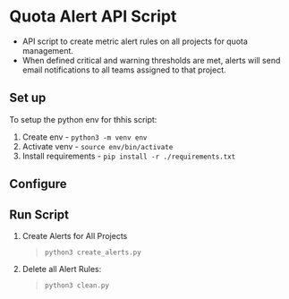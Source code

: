 # Quota Alert API Script

- API script to create metric alert rules on all projects for quota management.
- When defined critical and warning thresholds are met, alerts will send email notifications to all teams assigned to that project.

## Set up

To setup the python env for thhis script:

1. Create env - ```python3 -m venv env```
2. Activate venv - ```source env/bin/activate```
3. Install requirements - ```pip install -r ./requirements.txt```

## Configure


## Run Script 

1. Create Alerts for All Projects

    > ```python3 create_alerts.py```

2. Delete all Alert Rules:

    > ```python3 clean.py```
